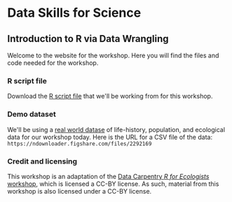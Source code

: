 # Data Skills for Science

## Introduction to R via Data Wrangling
Welcome to the website for the workshop. Here you will find the files and code needed for the workshop.

### R script file
Download the [R script file](#) that we'll be working from for this workshop.

### Demo dataset
We'll be using a [real world datase](https://figshare.com/articles/Portal_Project_Teaching_Database/1314459) of life-history, population, and ecological data for our workshop today. Here is the URL for a CSV file of the data: 
`https://ndownloader.figshare.com/files/2292169`

### Credit and licensing
This workshop is an adaptation of the [Data Carpentry _R for Ecologists_ workshop](https://datacarpentry.org/R-ecology-lesson/index.html), which is licensed a CC-BY license. As such, material from this workshop is also licensed under a CC-BY license.
